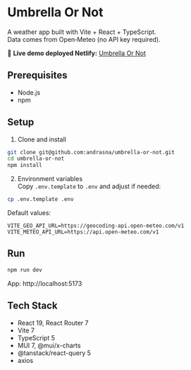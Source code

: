 # Umbrella Or Not 

A weather app built with Vite + React + TypeScript.  
Data comes from Open‑Meteo (no API key required).

🔗 **Live demo deployed Netlify:** [Umbrella Or Not](https://umbrella-or-not.netlify.app/?location=Budapest&latitude=47.49835&longitude=19.04045)


## Prerequisites
- Node.js
- npm

## Setup
1) Clone and install
```bash
git clone git@github.com:andrasna/umbrella-or-not.git
cd umbrella-or-not
npm install
```

2) Environment variables  
Copy `.env.template` to `.env` and adjust if needed:
```bash
cp .env.template .env
```
Default values:
```env
VITE_GEO_API_URL=https://geocoding-api.open-meteo.com/v1
VITE_METEO_API_URL=https://api.open-meteo.com/v1
```

## Run
```bash
npm run dev
```
App: http://localhost:5173

## Tech Stack
- React 19, React Router 7
- Vite 7
- TypeScript 5
- MUI 7, @mui/x-charts
- @tanstack/react-query 5
- axios
